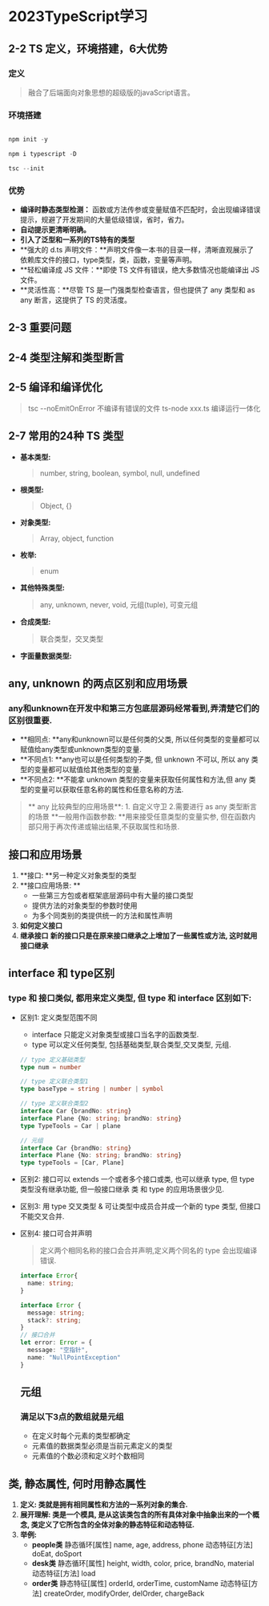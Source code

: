 # 2023TypeScript学习
## 2-2 TS 定义，环境搭建，6大优势
### 定义
> 融合了后端面向对象思想的超级版的javaScript语言。
### 环境搭建
``` typescript

npm init -y

npm i typescript -D

tsc --init

```

### 优势
- **编译时静态类型检测：** 函数或方法传参或变量赋值不匹配时，会出现编译错误提示，规避了开发期间的大量低级错误，省时，省力。
- **自动提示更清晰明确。**
- **引入了泛型和一系列的TS特有的类型**
- **强大的 d.ts 声明文件：**声明文件像一本书的目录一样，清晰直观展示了依赖库文件的接口，type类型，类，函数，变量等声明。
- **轻松编译成 JS 文件：**即使 TS 文件有错误，绝大多数情况也能编译出 JS 文件。
- **灵活性高：**尽管 TS 是一门强类型检查语言，但也提供了 any 类型和 as any 断言，这提供了 TS 的灵活度。

## 2-3 重要问题
## 2-4 类型注解和类型断言
## 2-5 编译和编译优化
> tsc --noEmitOnError  不编译有错误的文件
> ts-node xxx.ts       编译运行一体化

## 2-7 常用的24种 TS 类型
- **基本类型:**
  > number, string, boolean, symbol, null, undefined
- **根类型:**
  > Object, {}
- **对象类型:**
  > Array, object, function
- **枚举:**
  > enum
- **其他特殊类型:**
  > any, unknown, never, void, 元组(tuple), 可变元组
- **合成类型:**
  > 联合类型，交叉类型
- **字面量数据类型:**

## any, unknown 的两点区别和应用场景
### any和unknown在开发中和第三方包底层源码经常看到,弄清楚它们的区别很重要.
- **相同点: **any和unknown可以是任何类的父类, 所以任何类型的变量都可以赋值给any类型或unknown类型的变量.
- **不同点1: **any也可以是任何类型的子类, 但 unknown 不可以, 所以 any 类型的变量都可以赋值给其他类型的变量.
- **不同点2: **不能拿 unknown 类型的变量来获取任何属性和方法,但 any 类型的变量可以获取任意名称的属性和任意名称的方法.
> ** any 比较典型的应用场景**: 1. 自定义守卫 2.需要进行 as any 类型断言的场景
> **一般用作函数参数: **用来接受任意类型的变量实参, 但在函数内部只用于再次传递或输出结果,不获取属性和场景.
  
## 接口和应用场景
1. **接口: **另一种定义对象类型的类型
2. **接口应用场景: **
   - 一些第三方包或者框架底层源码中有大量的接口类型
   - 提供方法的对象类型的参数时使用
   - 为多个同类别的类提供统一的方法和属性声明
3. **如何定义接口**
4. **继承接口**
**新的接口只是在原来接口继承之上增加了一些属性或方法, 这时就用接口继承**

## interface 和 type区别
### type 和 接口类似, 都用来定义类型, 但 type 和 interface 区别如下:
- 区别1: 定义类型范围不同
  - interface 只能定义对象类型或接口当名字的函数类型.
  - type 可以定义任何类型, 包括基础类型,联合类型,交叉类型, 元组.
  ```typescript
  // type 定义基础类型
  type num = number

  // type 定义联合类型1
  type baseType = string | number | symbol

  // type 定义联合类型2
  interface Car {brandNo: string}
  interface Plane {No: string; brandNo: string}
  type TypeTools = Car | plane

  // 元组
  interface Car {brandNo: string}
  interface Plane {No: string; brandNo: string}
  type typeTools = [Car, Plane]
  ```
- 区别2: 接口可以 extends 一个或者多个接口或类, 也可以继承 type, 但 type 类型没有继承功能, 但一般接口继承 类 和 type 的应用场景很少见.
- 区别3: 用 type 交叉类型 & 可让类型中成员合并成一个新的 type 类型, 但接口不能交叉合并.
- 区别4: 接口可合并声明
  > 定义两个相同名称的接口会合并声明,定义两个同名的 type 会出现编译错误.
  ``` typescript
  interface Error{
    name: string;
  }

  interface Error {
    message: string;
    stack?: string;
  }
  // 接口合并
  let error: Error = {
    message: "空指针",
    name: "NullPointException"
  }
  ```

  ## 元组
  ### 满足以下3点的数组就是元组
  - 在定义时每个元素的类型都确定
  - 元素值的数据类型必须是当前元素定义的类型
  - 元素值的个数必须和定义时个数相同

## 类, 静态属性, 何时用静态属性
1. **定义: 类就是拥有相同属性和方法的一系列对象的集合.**
2. **展开理解: 类是一个模具, 是从这该类包含的所有具体对象中抽象出来的一个概念, 类定义了它所包含的全体对象的静态特征和动态特征.**
3. **举例:**
   - **people类**
  静态循环[属性] name, age, address, phone
  动态特征[方法] doEat, doSport
   - **desk类**
  静态循环[属性] height, width, color, price, brandNo, material
  动态特征[方法] load
   - **order类**
  静态特征[属性] orderId, orderTime, customName
  动态特征[方法] createOrder, modifyOrder, delOrder, chargeBack
